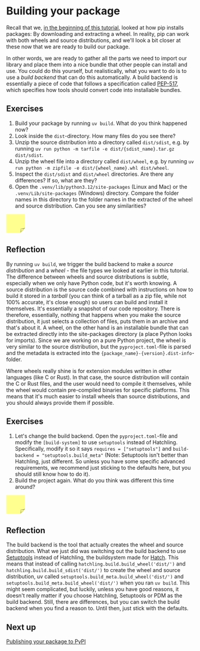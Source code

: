 # Building your package

Recall that we, [in the beginning of this tutorial](../01-introduction/02-pip-internals.md), looked at how pip installs packages: By downloading and extracting a wheel.
In reality, pip can work with both wheels and source distributions, and we'll look a bit closer at these now that we are ready to build our package.

In other words, we are ready to gather all the parts we need to import our library and place them into a nice bundle that other people can install and use.
You could do this yourself, but realistically, what you want to do is to use a *build backend* that can do this automatically.
A build backend is essentially a piece of code that follows a specification called [PEP-517](https://peps.python.org/pep-0517/), which specifies how tools should convert code into installable bundles.

## Exercises

1. Build your package by running `uv build`. What do you think happened now?
2. Look inside the `dist`-directory. How many files do you see there?
3. Unzip the source distribution into a directory called `dist/sdist`, e.g. by running `uv run python -m tarfile -e dist/{sdist_name}.tar.gz dist/sdist`.
4. Unzip the wheel file into a directory called `dist/wheel`, e.g. by running `uv run python -m zipfile -e dist/{wheel_name}.whl dist/wheel`.
5. Inspect the `dist/sdist` and `dist/wheel` directories. Are there any differences? If so, what are they?
6. Open the `.venv/lib/python3.12/site-packages` (Linux and Mac) or the `.venv/Lib/site-packages` (Windows) directory. Compare the folder names in this directory to the folder names in the extracted of the wheel and source distribution. Can you see any similarities?

<img src="../../../assets/post_it_yellow.svg" alt="Illustraiton of a pink post it note" width="50px" />

## Reflection

By running `uv build`, we trigger the build backend to make a *source distribution* and a *wheel* - the file types we looked at earlier in this tutorial.
The difference between wheels and source distributions is subtle, especially when we only have Python code, but it's worth knowing.
A source distribution is the source code combined with instructions on how to build it stored in a *tarball* (you can think of a tarball as a zip file, while not 100% accurate, it's close enough) so users can build and install it themselves.
It's essentially a snapshot of our code repository.
There is therefore, essentially, nothing that happens when you make the source distribution, it just selects a collection of files, puts them in an archive and that's about it.
A wheel, on the other hand is an installable bundle that can be extracted directly into the site-packages directory (a place Python looks for imports).
Since we are working on a pure Python project, the wheel is very similar to the source distribution, but the `pyproject.toml`-file is parsed and the metadata is extracted into the `{package_name}-{version}.dist-info`-folder.

Where wheels really shine is for extension modules written in other languages (like C or Rust).
In that case, the source distribution will contain the C or Rust files, and the user would need to compile it themselves, while the wheel would contain pre-compiled binaries for specific platforms.
This means that it's much easier to install wheels than source distributions, and you should always provide them if possible.

## Exercises

1. Let's change the build backend. Open the `pyproject.toml`-file and modify the `[build-system]` to use `setuptools` instead of Hatchling. Specifically, modify it so it says `requires = ["setuptools"]` and `build-backend = "setuptools.build_meta"` (Note: Setuptools isn't better than Hatchling, just different. So unless you have some specific advanced requirements, we recommend just sticking to the defaults here, but you should still know how to do it). 
2. Build the project again. What do you think was different this time around?

<img src="../../../assets/post_it_yellow.svg" alt="Illustraiton of a pink post it note" width="50px" />

## Reflection

The build backend is the tool that actually creates the wheel and source distribution.
What we just did was switching out the build backend to use [Setuptools](https://setuptools.pypa.io/en/latest/setuptools.html) instead of Hatchling, the buildsystem made for [Hatch](https://hatch.pypa.io/).
This means that instead of calling `hatchling.build.build_wheel('dist/')` and `hatchling.build.build_sdist('dist/')` to create the wheel and source distribution, uv called `setuptools.build_meta.build_wheel('dist/')` and `setuptools.build_meta.build_wheel('dist/')` when you ran `uv build`.
This might seem complicated, but luckily, unless you have good reasons, it doesn't really matter if you choose Hatchling, Setuptools or PDM as the build backend.
Still, there are differences, but you can switch the build backend when you find a reason to.
Until then, just stick with the defaults.

## Next up
[Publishing your package to PyPI](./12-publishing-packages.md)
